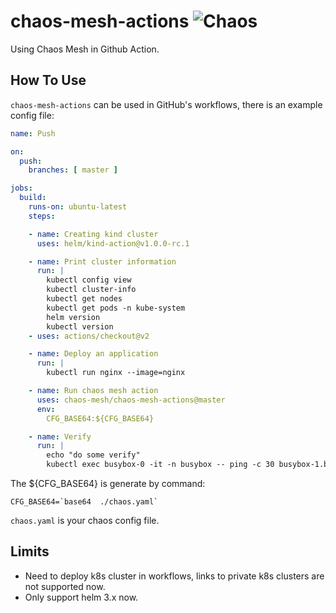 # chaos-mesh-actions ![Chaos](https://github.com/chaos-mesh/chaos-mesh-actions/workflows/Chaos/badge.svg)

Using Chaos Mesh in Github Action.

## How To Use

`chaos-mesh-actions` can be used in GitHub's workflows, there is an example config file:

```yaml
name: Push

on:
  push:
    branches: [ master ]

jobs:
  build:
    runs-on: ubuntu-latest
    steps:

    - name: Creating kind cluster
      uses: helm/kind-action@v1.0.0-rc.1

    - name: Print cluster information
      run: |
        kubectl config view
        kubectl cluster-info
        kubectl get nodes
        kubectl get pods -n kube-system
        helm version
        kubectl version
    - uses: actions/checkout@v2

    - name: Deploy an application
      run: |
        kubectl run nginx --image=nginx

    - name: Run chaos mesh action
      uses: chaos-mesh/chaos-mesh-actions@master
      env:
        CFG_BASE64:${CFG_BASE64}

    - name: Verify
      run: |
        echo "do some verify"
        kubectl exec busybox-0 -it -n busybox -- ping -c 30 busybox-1.busybox.busybox.svc

```

The ${CFG_BASE64} is generate by command:

```shell
CFG_BASE64=`base64  ./chaos.yaml`
```

`chaos.yaml` is your chaos config file.

## Limits

- Need to deploy k8s cluster in workflows, links to private k8s clusters are not supported now.
- Only support helm 3.x now.
